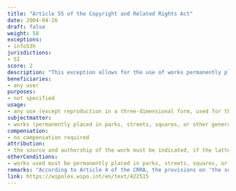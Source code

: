 ```yaml
---
title: "Article 55 of the Copyright and Related Rights Act"
date: 2004-04-26
draft: false
weight: 58
exceptions:
- info53h
jurisdictions:
- SI
score: 2
description: "This exception allows for the use of works permanently placed in parks, streets, squares, or other generally accessible premises. Reproduction in a three-dimensional form, used for the same purpose as the original work, or used for economic gain, is expressly excluded from the scope of the exception. The source and authorship of the work must be indicated, if the latter is indicated on the work used." 
beneficiaries:
- any user
purposes: 
- not specified
usage:
- any use (except reproduction in a three-dimensional form, used for the same purpose as the original work, or used for economic gain)
subjectmatter:
- works (permanently placed in parks, streets, squares, or other generally accessible premises)
compensation:
- no compensation required
attribution: 
- the source and authorship of the work must be indicated, if the latter is indicated on the work used
otherConditions: 
- works used must be permanently placed in parks, streets, squares, or other generally accessible premises
remarks: "According to Article 4 of the CRRA, the provisions on 'the substantive restrictions on copyright' apply mutatis mutandis to related rights, unless otherwise provided in Chapter Five of the Act."
link: https://wipolex.wipo.int/en/text/422515
---
```

